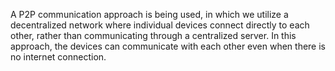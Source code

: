 A P2P communication approach is being used, in which we utilize a decentralized network where individual devices connect directly to each other, rather than communicating through a centralized server. In this approach, the devices can communicate with each other even when there is no internet connection.
